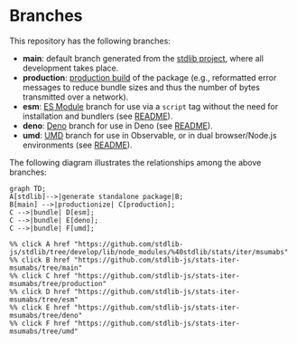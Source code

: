 <!--

@license Apache-2.0

Copyright (c) 2022 The Stdlib Authors.

Licensed under the Apache License, Version 2.0 (the "License");
you may not use this file except in compliance with the License.
You may obtain a copy of the License at

    http://www.apache.org/licenses/LICENSE-2.0

Unless required by applicable law or agreed to in writing, software
distributed under the License is distributed on an "AS IS" BASIS,
WITHOUT WARRANTIES OR CONDITIONS OF ANY KIND, either express or implied.
See the License for the specific language governing permissions and
limitations under the License.

-->

# Branches

This repository has the following branches:

-   **main**: default branch generated from the [stdlib project][stdlib-url], where all development takes place.
-   **production**: [production build][production-url] of the package (e.g., reformatted error messages to reduce bundle sizes and thus the number of bytes transmitted over a network).
-   **esm**: [ES Module][esm-url] branch for use via a `script` tag without the need for installation and bundlers (see [README][esm-readme]).
-   **deno**: [Deno][deno-url] branch for use in Deno (see [README][deno-readme]).
-   **umd**: [UMD][umd-url] branch for use in Observable, or in dual browser/Node.js environments (see [README][umd-readme]).

The following diagram illustrates the relationships among the above branches:

```mermaid
graph TD;
A[stdlib]-->|generate standalone package|B;
B[main] -->|productionize| C[production];
C -->|bundle| D[esm];
C -->|bundle| E[deno];
C -->|bundle| F[umd];

%% click A href "https://github.com/stdlib-js/stdlib/tree/develop/lib/node_modules/%40stdlib/stats/iter/msumabs"
%% click B href "https://github.com/stdlib-js/stats-iter-msumabs/tree/main"
%% click C href "https://github.com/stdlib-js/stats-iter-msumabs/tree/production"
%% click D href "https://github.com/stdlib-js/stats-iter-msumabs/tree/esm"
%% click E href "https://github.com/stdlib-js/stats-iter-msumabs/tree/deno"
%% click F href "https://github.com/stdlib-js/stats-iter-msumabs/tree/umd"
```

[stdlib-url]: https://github.com/stdlib-js/stdlib/tree/develop/lib/node_modules/%40stdlib/stats/iter/msumabs
[production-url]: https://github.com/stdlib-js/stats-iter-msumabs/tree/production
[deno-url]: https://github.com/stdlib-js/stats-iter-msumabs/tree/deno
[deno-readme]: https://github.com/stdlib-js/stats-iter-msumabs/blob/deno/README.md
[umd-url]: https://github.com/stdlib-js/stats-iter-msumabs/tree/umd
[umd-readme]: https://github.com/stdlib-js/stats-iter-msumabs/blob/umd/README.md
[esm-url]: https://github.com/stdlib-js/stats-iter-msumabs/tree/esm
[esm-readme]: https://github.com/stdlib-js/stats-iter-msumabs/blob/esm/README.md